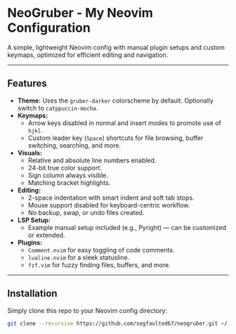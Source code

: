 # NeoGruber - My Neovim Configuration

A simple, lightweight Neovim config with manual plugin setups and custom keymaps, optimized for efficient editing and navigation.

---

## Features

- **Theme:** Uses the `gruber-darker` colorscheme by default. Optionally switch to `catppuccin-mocha`.
- **Keymaps:**
  - Arrow keys disabled in normal and insert modes to promote use of `hjkl`.
  - Custom leader key (`Space`) shortcuts for file browsing, buffer switching, searching, and more.
- **Visuals:**
  - Relative and absolute line numbers enabled.
  - 24-bit true color support.
  - Sign column always visible.
  - Matching bracket highlights.
- **Editing:**
  - 2-space indentation with smart indent and soft tab stops.
  - Mouse support disabled for keyboard-centric workflow.
  - No backup, swap, or undo files created.
- **LSP Setup:**
  - Example manual setup included (e.g., Pyright) — can be customized or extended.
- **Plugins:**
  - `Comment.nvim` for easy toggling of code comments.
  - `lualine.nvim` for a sleek statusline.
  - `fzf.vim` for fuzzy finding files, buffers, and more.

---

## Installation

Simply clone this repo to your Neovim config directory:

```bash
git clone --recursive https://github.com/segfaulted67/neogruber.git ~/.config/nvim
